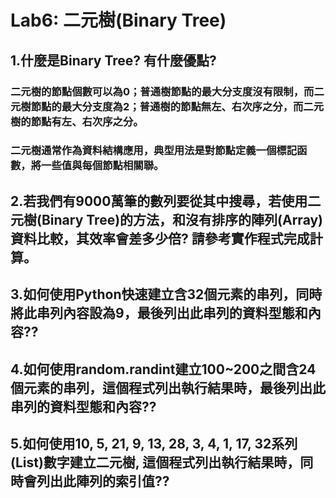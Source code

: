 # Lab6: 二元樹(Binary Tree)

## 1.什麼是Binary Tree? 有什麼優點? 
### 二元樹的節點個數可以為0；普通樹節點的最大分支度沒有限制，而二元樹節點的最大分支度為2；普通樹的節點無左、右次序之分，而二元樹的節點有左、右次序之分。
### 二元樹通常作為資料結構應用，典型用法是對節點定義一個標記函數，將一些值與每個節點相關聯。
## 2.若我們有9000萬筆的數列要從其中搜尋，若使用二元樹(Binary Tree)的方法，和沒有排序的陣列(Array)資料比較，其效率會差多少倍? 請參考實作程式完成計算。

## 3.如何使用Python快速建立含32個元素的串列，同時將此串列內容設為9，最後列出此串列的資料型態和內容?? 

## 4.如何使用random.randint建立100~200之間含24個元素的串列，這個程式列出執行結果時，最後列出此串列的資料型態和內容??

## 5.如何使用10, 5, 21, 9, 13, 28, 3, 4, 1, 17, 32系列(List)數字建立二元樹, 這個程式列出執行結果時，同時會列出此陣列的索引值?? 
